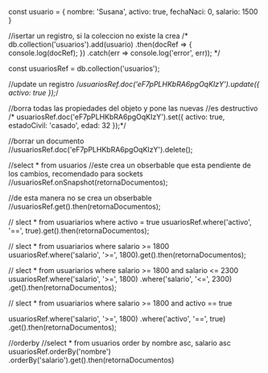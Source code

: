 const usuario = {
    nombre: 'Susana',
    activo: true,
    fechaNaci: 0,
    salario: 1500
}


//isertar un registro, si la coleccion no existe la crea
/*
db.collection('usuarios').add(usuario)
    .then(docRef => {
        console.log(docRef);
    })
    .catch(err => console.log('error', err));
    */

const usuariosRef = db.collection('usuarios');

//update un registro
/*usuariosRef.doc('eF7pPLHKbRA6pgOqKIzY').update({
    activo: true
});*/

//borra todas las propiedades del objeto y pone las nuevas
//es destructivo
/*
usuariosRef.doc('eF7pPLHKbRA6pgOqKIzY').set({
    activo: true,
    estadoCivil: 'casado',
    edad: 32
});*/

//borrar un documento
//usuariosRef.doc('eF7pPLHKbRA6pgOqKIzY').delete();

//select * from usuarios
//este crea un obserbable que esta pendiente de los cambios, recomendado para sockets
//usuariosRef.onSnapshot(retornaDocumentos);

//de esta manera no se crea un obserbable
//usuariosRef.get().then(retornaDocumentos);

// slect * from usuariarios where activo = true
usuariosRef.where('activo', '==', true).get().then(retornaDocumentos);

// slect * from usuariarios where salario >= 1800
usuariosRef.where('salario', '>=', 1800).get().then(retornaDocumentos);

// slect * from usuariarios where salario >= 1800 and salario <= 2300
usuariosRef.where('salario', '>=', 1800)
    .where('salario', '<=', 2300)
    .get().then(retornaDocumentos);

// slect * from usuariarios where salario >= 1800 and activo == true

usuariosRef.where('salario', '>=', 1800)
    .where('activo', '==', true)
    .get().then(retornaDocumentos);

    
//orderby
//select * from usuarios order by nombre asc, salario asc
usuariosRef.orderBy('nombre')
    .orderBy('salario').get().then(retornaDocumentos)
